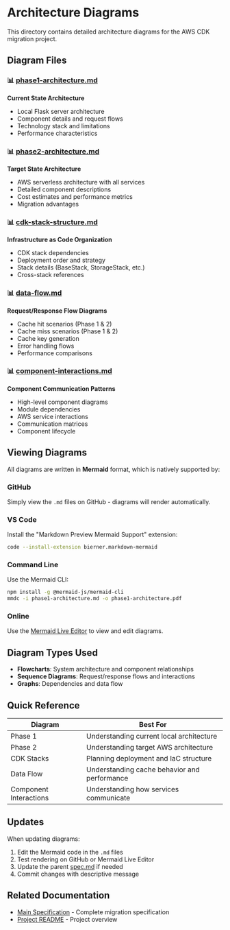 # Architecture Diagrams

This directory contains detailed architecture diagrams for the AWS CDK migration project.

## Diagram Files

### 📊 [phase1-architecture.md](./phase1-architecture.md)
**Current State Architecture**
- Local Flask server architecture
- Component details and request flows
- Technology stack and limitations
- Performance characteristics

### 📊 [phase2-architecture.md](./phase2-architecture.md)
**Target State Architecture**
- AWS serverless architecture with all services
- Detailed component descriptions
- Cost estimates and performance metrics
- Migration advantages

### 📊 [cdk-stack-structure.md](./cdk-stack-structure.md)
**Infrastructure as Code Organization**
- CDK stack dependencies
- Deployment order and strategy
- Stack details (BaseStack, StorageStack, etc.)
- Cross-stack references

### 📊 [data-flow.md](./data-flow.md)
**Request/Response Flow Diagrams**
- Cache hit scenarios (Phase 1 & 2)
- Cache miss scenarios (Phase 1 & 2)
- Cache key generation
- Error handling flows
- Performance comparisons

### 📊 [component-interactions.md](./component-interactions.md)
**Component Communication Patterns**
- High-level component diagrams
- Module dependencies
- AWS service interactions
- Communication matrices
- Component lifecycle

## Viewing Diagrams

All diagrams are written in **Mermaid** format, which is natively supported by:

### GitHub
Simply view the `.md` files on GitHub - diagrams will render automatically.

### VS Code
Install the "Markdown Preview Mermaid Support" extension:
```bash
code --install-extension bierner.markdown-mermaid
```

### Command Line
Use the Mermaid CLI:
```bash
npm install -g @mermaid-js/mermaid-cli
mmdc -i phase1-architecture.md -o phase1-architecture.pdf
```

### Online
Use the [Mermaid Live Editor](https://mermaid.live/) to view and edit diagrams.

## Diagram Types Used

- **Flowcharts**: System architecture and component relationships
- **Sequence Diagrams**: Request/response flows and interactions
- **Graphs**: Dependencies and data flow

## Quick Reference

| Diagram | Best For |
|---------|----------|
| Phase 1 | Understanding current local architecture |
| Phase 2 | Understanding target AWS architecture |
| CDK Stacks | Planning deployment and IaC structure |
| Data Flow | Understanding cache behavior and performance |
| Component Interactions | Understanding how services communicate |

## Updates

When updating diagrams:
1. Edit the Mermaid code in the `.md` files
2. Test rendering on GitHub or Mermaid Live Editor
3. Update the parent [spec.md](../spec.md) if needed
4. Commit changes with descriptive message

## Related Documentation

- [Main Specification](../spec.md) - Complete migration specification
- [Project README](../../../README.md) - Project overview
